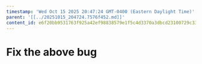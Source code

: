 ```yaml
---
timestamp: 'Wed Oct 15 2025 20:47:24 GMT-0400 (Eastern Daylight Time)'
parent: '[[../20251015_204724.7576f452.md]]'
content_id: e6f20bb9531763f925a42ef98838579e1f5c4d3370a3dbcd23100729c333a06f
---
```


# Fix the above bug
